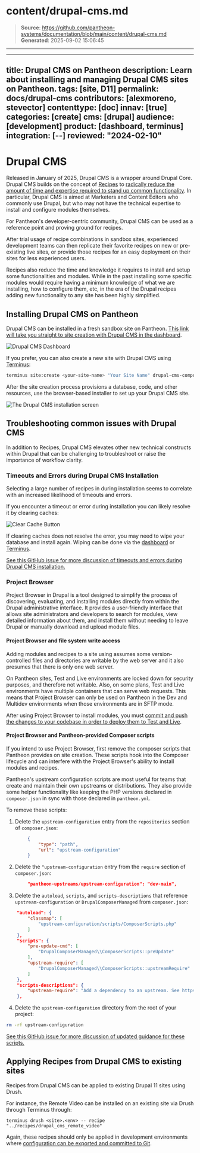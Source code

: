 # content/drupal-cms.md

> **Source**: https://github.com/pantheon-systems/documentation/blob/main/content/drupal-cms.md
> **Generated**: 2025-09-02 15:06:45

---

---
title: Drupal CMS on Pantheon
description: Learn about installing and managing Drupal CMS sites on Pantheon.
tags: [site, D11]
permalink: docs/drupal-cms
contributors: [alexmoreno, stevector]
contenttype: [doc]
innav: [true]
categories: [create]
cms: [drupal]
audience: [development]
product: [dashboard, terminus]
integration: [--]
reviewed: "2024-02-10"
---

# Drupal CMS

Released in January of 2025, Drupal CMS is a wrapper around Drupal Core.
Drupal CMS builds on the concept of [Recipes](https://www.drupal.org/docs/extending-drupal/drupal-recipes) to [radically reduce the amount of time and expertise required to stand up common functionality](https://pantheon.io/blog/drupal-cms-innovations).
In particular, Drupal CMS is aimed at Marketers and Content Editors who commonly use Drupal, but who may not have the technical expertise to install and configure modules themselves.

For Pantheon's developer-centric community, Drupal CMS can be used as a reference point and proving ground for recipes.

After trial usage of recipe combinations in sandbox sites, experienced development teams can then replicate their favorite recipes on new or pre-existing live sites, or provide those recipes for an easy deployment on their sites for less experienced users.

Recipes also reduce the time and knowledge it requires to install and setup some functionalities and modules. While in the past installing some specific modules would require having a minimum knowledge of what we are installing, how to configure them, etc, in the era of the Drupal recipes adding new functionality to any site has been highly simplified. 

## Installing Drupal CMS on Pantheon

Drupal CMS can be installed in a fresh sandbox site on Pantheon.
[This link will take you straight to site creation with Drupal CMS in the dashboard](https://dashboard.pantheon.io/sites/create?upstream_id=462d08e2-3322-48a1-b150-f12a075eaabe).

![Drupal CMS Dashboard](../images/drupalcms/deploying-drupalcms-dashboard.png)

If you prefer, you can also create a new site with Drupal CMS using [Terminus](/terminus):

```bash
terminus site:create <your-site-name> "Your Site Name" drupal-cms-composer-managed --org=<your-optional-org-id>
```

After the site creation process provisions a database, code, and other resources, use the browser-based installer to set up your Drupal CMS site.

![The Drupal CMS installation screen](../images/drupalcms/configure-drupalcms.png)

## Troubleshooting common issues with Drupal CMS

In addition to Recipes, Drupal CMS elevates other new technical constructs within Drupal that can be challenging to troubleshoot or raise the importance of workflow clarity.

### Timeouts and Errors during Drupal CMS Installation

Selecting a large number of recipes in during installation seems to correlate with an increased likelihood of timeouts and errors.

If you encounter a timeout or error during installation you can likely resolve it by clearing caches:

  ![Clear Cache Button](../images/clear-cache-button.png)

If clearing caches does not resolve the error, you may need to wipe your database and install again. Wiping can be done via the [dashboard](/site-dashboard) or [Terminus](/terminus/commands/env-wipe).

[See this GitHub issue for more discussion of timeouts and errors during Drupal CMS installation.](https://github.com/pantheon-upstreams/drupal-cms-composer-managed/issues/1)

### Project Browser

Project Browser in Drupal is a tool designed to simplify the process of discovering, evaluating, and installing modules directly from within the Drupal administrative interface. It provides a user-friendly interface that allows site administrators and developers to search for modules, view detailed information about them, and install them without needing to leave Drupal or manually download and upload module files.

#### Project Browser and file system write access

Adding modules and recipes to a site using assumes some version-controlled files and directories are writable by the web server and it also presumes that there is only one web server.

On Pantheon sites, Test and Live environments are locked down for security purposes, and therefore not writable.
Also, on some plans, Test and Live environments have multiple containers that can serve web requests.
This means that Project Browser can only be used on Pantheon in the Dev and Multidev environments when those environments are in SFTP mode.

After using Project Browser to install modules, you must [commit and push the changes to your codebase in order to deploy them to Test and Live](/drupal-configuration-management).

#### Project Browser and Pantheon-provided Composer scripts

If you intend to use Project Browser, first remove the composer scripts that Pantheon provides on site creation. These scripts hook into the Composer lifecycle and can interfere with the Project Browser's ability to install modules and recipes.

Pantheon's upstream configuration scripts are most useful for teams that create and maintain their own upstreams or distributions.
They also provide some helper functionality like keeping the PHP versions declared in `composer.json` in sync with those declared in `pantheon.yml`.

To remove these scripts:

1. Delete the `upstream-configuration` entry from the `repositories` section of `composer.json`:

```json
        {
            "type": "path",
            "url": "upstream-configuration"
        }
```

2. Delete the `"upstream-configuration` entry from the `require` section of `composer.json`:


```json
        "pantheon-upstreams/upstream-configuration": "dev-main",
```

3. Delete the `autoload`, `scripts`, and `scripts-descriptions` that reference `upstream-configuration` or `DrupalComposerManaged` from `composer.json`:

```json
    "autoload": {
        "classmap": [
            "upstream-configuration/scripts/ComposerScripts.php"
        ]
    },
    "scripts": {
        "pre-update-cmd": [
            "DrupalComposerManaged\\ComposerScripts::preUpdate"
        ],
        "upstream-require": [
            "DrupalComposerManaged\\ComposerScripts::upstreamRequire"
        ]
    },
    "scripts-descriptions": {
        "upstream-require": "Add a dependency to an upstream. See https://pantheon.io/docs/create-custom-upstream for information on creating custom upstreams."
    },
```

4. Delete the `upstream-configuration` directory from the root of your project:

```bash
rm -rf upstream-configuration
```

[See this GitHub issue for more discussion of updated guidance for these scripts.](https://github.com/pantheon-systems/documentation/issues/9420)

## Applying Recipes from Drupal CMS to existing sites

Recipes from Drupal CMS can be applied to existing Drupal 11 sites using Drush.

For instance, the Remote Video can be installed on an existing site via Drush through Terminus through:

```
terminus drush <site>.<env> -- recipe "../recipes/drupal_cms_remote_video"
```

Again, these recipes should only be applied in development environments where [configuration can be exported and committed to Git](/drupal-configuration-management).

